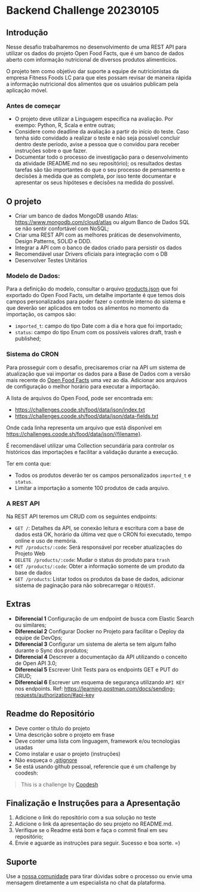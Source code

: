 # Backend Challenge 20230105

## Introdução

Nesse desafio trabalharemos no desenvolvimento de uma REST API para utilizar os dados do projeto Open Food Facts, que é um banco de dados aberto com informação nutricional de diversos produtos alimentícios.

O projeto tem como objetivo dar suporte a equipe de nutricionistas da empresa Fitness Foods LC para que eles possam revisar de maneira rápida a informação nutricional dos alimentos que os usuários publicam pela aplicação móvel.

### Antes de começar

-   O projeto deve utilizar a Linguagem específica na avaliação. Por exempo: Python, R, Scala e entre outras;
-   Considere como deadline da avaliação a partir do início do teste. Caso tenha sido convidado a realizar o teste e não seja possível concluir dentro deste período, avise a pessoa que o convidou para receber instruções sobre o que fazer.
-   Documentar todo o processo de investigação para o desenvolvimento da atividade (README.md no seu repositório); os resultados destas tarefas são tão importantes do que o seu processo de pensamento e decisões à medida que as completa, por isso tente documentar e apresentar os seus hipóteses e decisões na medida do possível.

## O projeto

-   Criar um banco de dados MongoDB usando Atlas: https://www.mongodb.com/cloud/atlas ou algum Banco de Dados SQL se não sentir confortável com NoSQL;
-   Criar uma REST API com as melhores práticas de desenvolvimento, Design Patterns, SOLID e DDD.
-   Integrar a API com o banco de dados criado para persistir os dados
-   Recomendável usar Drivers oficiais para integração com o DB
-   Desenvolver Testes Unitários

### Modelo de Dados:

Para a definição do modelo, consultar o arquivo [products.json](./products.json) que foi exportado do Open Food Facts, um detalhe importante é que temos dois campos personalizados para poder fazer o controle interno do sistema e que deverão ser aplicados em todos os alimentos no momento da importação, os campos são:

-   `imported_t`: campo do tipo Date com a dia e hora que foi importado;
-   `status`: campo do tipo Enum com os possíveis valores draft, trash e published;

### Sistema do CRON

Para prosseguir com o desafio, precisaremos criar na API um sistema de atualização que vai importar os dados para a Base de Dados com a versão mais recente do [Open Food Facts](https://br.openfoodfacts.org/data) uma vez ao día. Adicionar aos arquivos de configuração o melhor horário para executar a importação.

A lista de arquivos do Open Food, pode ser encontrada em:

-   https://challenges.coode.sh/food/data/json/index.txt
-   https://challenges.coode.sh/food/data/json/data-fields.txt

Onde cada linha representa um arquivo que está disponível em https://challenges.coode.sh/food/data/json/{filename}.

É recomendável utilizar uma Collection secundária para controlar os históricos das importações e facilitar a validação durante a execução.

Ter em conta que:

-   Todos os produtos deverão ter os campos personalizados `imported_t` e `status`.
-   Limitar a importação a somente 100 produtos de cada arquivo.

### A REST API

Na REST API teremos um CRUD com os seguintes endpoints:

-   `GET /`: Detalhes da API, se conexão leitura e escritura com a base de dados está OK, horário da última vez que o CRON foi executado, tempo online e uso de memória.
-   `PUT /products/:code`: Será responsável por receber atualizações do Projeto Web
-   `DELETE /products/:code`: Mudar o status do produto para `trash`
-   `GET /products/:code`: Obter a informação somente de um produto da base de dados
-   `GET /products`: Listar todos os produtos da base de dados, adicionar sistema de paginação para não sobrecarregar o `REQUEST`.

## Extras

-   **Diferencial 1** Configuração de um endpoint de busca com Elastic Search ou similares;
-   **Diferencial 2** Configurar Docker no Projeto para facilitar o Deploy da equipe de DevOps;
-   **Diferencial 3** Configurar um sistema de alerta se tem algum falho durante o Sync dos produtos;
-   **Diferencial 4** Descrever a documentação da API utilizando o conceito de Open API 3.0;
-   **Diferencial 5** Escrever Unit Tests para os endpoints GET e PUT do CRUD;
-   **Diferencial 6** Escrever um esquema de segurança utilizando `API KEY` nos endpoints. Ref: https://learning.postman.com/docs/sending-requests/authorization/#api-key

## Readme do Repositório

-   Deve conter o título do projeto
-   Uma descrição sobre o projeto em frase
-   Deve conter uma lista com linguagem, framework e/ou tecnologias usadas
-   Como instalar e usar o projeto (instruções)
-   Não esqueça o [.gitignore](https://www.toptal.com/developers/gitignore)
-   Se está usando github pessoal, referencie que é um challenge by coodesh:

> This is a challenge by [Coodesh](https://coodesh.com/)

## Finalização e Instruções para a Apresentação

1. Adicione o link do repositório com a sua solução no teste
2. Adicione o link da apresentação do seu projeto no README.md.
3. Verifique se o Readme está bom e faça o commit final em seu repositório;
4. Envie e aguarde as instruções para seguir. Sucesso e boa sorte. =)

## Suporte

Use a [nossa comunidade](https://discord.gg/rdXbEvjsWu) para tirar dúvidas sobre o processo ou envie uma mensagem diretamente a um especialista no chat da plataforma.
